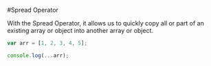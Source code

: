 #Spread Operator 

With the Spread Operator, it allows us to quickly copy all or part of an existing array or object into another array or object.

```javascript 
var arr = [1, 2, 3, 4, 5]; 

console.log(...arr); 

